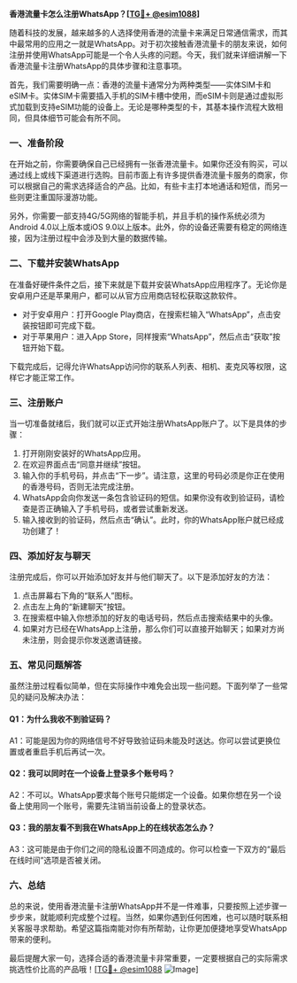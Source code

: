 **香港流量卡怎么注册WhatsApp？[[TG💪+ @esim1088](https://t.me/s/esim1088)]**

随着科技的发展，越来越多的人选择使用香港的流量卡来满足日常通信需求，而其中最常用的应用之一就是WhatsApp。对于初次接触香港流量卡的朋友来说，如何注册并使用WhatsApp可能是一个令人头疼的问题。今天，我们就来详细讲解一下香港流量卡注册WhatsApp的具体步骤和注意事项。

首先，我们需要明确一点：香港的流量卡通常分为两种类型——实体SIM卡和eSIM卡。实体SIM卡需要插入手机的SIM卡槽中使用，而eSIM卡则是通过虚拟形式加载到支持eSIM功能的设备上。无论是哪种类型的卡，其基本操作流程大致相同，但具体细节可能会有所不同。

### **一、准备阶段**

在开始之前，你需要确保自己已经拥有一张香港流量卡。如果你还没有购买，可以通过线上或线下渠道进行选购。目前市面上有许多提供香港流量卡服务的商家，你可以根据自己的需求选择适合的产品。比如，有些卡主打本地通话和短信，而另一些则更注重国际漫游功能。

另外，你需要一部支持4G/5G网络的智能手机，并且手机的操作系统必须为Android 4.0以上版本或iOS 9.0以上版本。此外，你的设备还需要有稳定的网络连接，因为注册过程中会涉及到大量的数据传输。

### **二、下载并安装WhatsApp**

在准备好硬件条件之后，接下来就是下载并安装WhatsApp应用程序了。无论你是安卓用户还是苹果用户，都可以从官方应用商店轻松获取这款软件。

- 对于安卓用户：打开Google Play商店，在搜索栏输入“WhatsApp”，点击安装按钮即可完成下载。
- 对于苹果用户：进入App Store，同样搜索“WhatsApp”，然后点击“获取”按钮开始下载。

下载完成后，记得允许WhatsApp访问你的联系人列表、相机、麦克风等权限，这样它才能正常工作。

### **三、注册账户**

当一切准备就绪后，我们就可以正式开始注册WhatsApp账户了。以下是具体的步骤：

1. 打开刚刚安装好的WhatsApp应用。
2. 在欢迎界面点击“同意并继续”按钮。
3. 输入你的手机号码，并点击“下一步”。请注意，这里的号码必须是你正在使用的香港号码，否则无法完成注册。
4. WhatsApp会向你发送一条包含验证码的短信。如果你没有收到验证码，请检查是否正确输入了手机号码，或者尝试重新发送。
5. 输入接收到的验证码，然后点击“确认”。此时，你的WhatsApp账户就已经成功创建了！

### **四、添加好友与聊天**

注册完成后，你可以开始添加好友并与他们聊天了。以下是添加好友的方法：

1. 点击屏幕右下角的“联系人”图标。
2. 点击左上角的“新建聊天”按钮。
3. 在搜索框中输入你想添加的好友的电话号码，然后点击搜索结果中的头像。
4. 如果对方已经在WhatsApp上注册，那么你们可以直接开始聊天；如果对方尚未注册，则会提示你发送邀请链接。

### **五、常见问题解答**

虽然注册过程看似简单，但在实际操作中难免会出现一些问题。下面列举了一些常见的疑问及解决办法：

#### **Q1：为什么我收不到验证码？**
A1：可能是因为你的网络信号不好导致验证码未能及时送达。你可以尝试更换位置或者重启手机后再试一次。

#### **Q2：我可以同时在一个设备上登录多个账号吗？**
A2：不可以。WhatsApp要求每个账号只能绑定一个设备。如果你想在另一个设备上使用同一个账号，需要先注销当前设备上的登录状态。

#### **Q3：我的朋友看不到我在WhatsApp上的在线状态怎么办？**
A3：这可能是由于你们之间的隐私设置不同造成的。你可以检查一下双方的“最后在线时间”选项是否被关闭。

### **六、总结**

总的来说，使用香港流量卡注册WhatsApp并不是一件难事，只要按照上述步骤一步步来，就能顺利完成整个过程。当然，如果你遇到任何困难，也可以随时联系相关客服寻求帮助。希望这篇指南能对你有所帮助，让你更加便捷地享受WhatsApp带来的便利。

最后提醒大家一句，选择合适的香港流量卡非常重要，一定要根据自己的实际需求挑选性价比高的产品哦！[[TG💪+ @esim1088](https://t.me/s/esim1088) ![Image](https://i.postimg.cc/4NQfJmqS/Snipaste-2025-05-13-00-14-12.png)]
